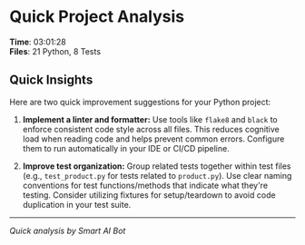 # Quick Project Analysis

**Time**: 03:01:28  
**Files**: 21 Python, 8 Tests

## Quick Insights

Here are two quick improvement suggestions for your Python project:

1. **Implement a linter and formatter:** Use tools like `flake8` and `black` to enforce consistent code style across all files. This reduces cognitive load when reading code and helps prevent common errors. Configure them to run automatically in your IDE or CI/CD pipeline.

2. **Improve test organization:** Group related tests together within test files (e.g., `test_product.py` for tests related to `product.py`). Use clear naming conventions for test functions/methods that indicate what they're testing. Consider utilizing fixtures for setup/teardown to avoid code duplication in your test suite.


---
*Quick analysis by Smart AI Bot*
